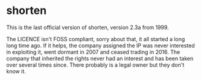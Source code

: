 # shorten

This is the last official version of shorten, version 2.3a from 1999.

The LICENCE isn't FOSS compliant, sorry about that, it all started a
long long time ago.  If it helps, the company assigned the IP was never
interested in exploiting it, went dormant in 2007 and ceased trading in
2016.  The company that inherited the rights never had an interest and
has been taken over several times since.  There probably is a legal
owner but they don't know it.



